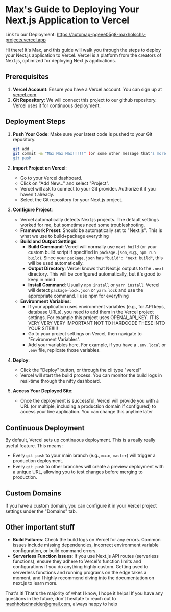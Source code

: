# Max's Guide to Deploying Your Next.js Application to Vercel

Link to our Deployment: https://automap-pqeee05g8-maxholschs-projects.vercel.app

Hi there! It's Max, and this guide will walk you through the steps to deploy your Next.js application to Vercel. Vercel is a platform from the creators of Next.js, optimized for deploying Next.js applications.

## Prerequisites

1.  **Vercel Account**: Ensure you have a Vercel account. You can sign up at [vercel.com](https://vercel.com).
2.  **Git Repository**: We will connect this project to our github repository. Vercel uses it for continuous deployment.

## Deployment Steps

1.  **Push Your Code**: Make sure your latest code is pushed to your Git repository.
    ```bash
    git add .
    git commit -m "Max Max Max!!!!!" (or some other message that's more professional)
    git push
    ```

2.  **Import Project on Vercel**:
    *   Go to your Vercel dashboard.
    *   Click on "Add New..." and select "Project".
    *   Vercel will ask to connect to your Git provider. Authorize it if you haven't already.
    *   Select the Git repository for your Next.js project.

3.  **Configure Project**:
    *   Vercel automatically detects Next.js projects. The default settings worked for me, but sometimes need some troubleshooting.
    *   **Framework Preset**: Should be automatically set to "Next.js". This is what we use to build+package everything
    *   **Build and Output Settings**:
        *   **Build Command**: Vercel will normally use `next build` (or your custom build script if specified in `package.json`, e.g., `npm run build`). Since your `package.json` has `"build": "next build"`, this will be used automatically.
        *   **Output Directory**: Vercel knows that Next.js outputs to the `.next` directory. This will be configured automatically, but it's good to keep in mind
        *   **Install Command**: Usually `npm install` or `yarn install`. Vercel will detect `package-lock.json` or `yarn.lock` and use the appropriate command. I use npm for everything
    *   **Environment Variables**:
        *   If your application uses environment variables (e.g., for API keys, database URLs), you need to add them in the Vercel project settings. For example this project uses OPENAI_API_KEY. IT IS VERY VERY VERY IMPORTANT NOT TO HARDCODE THESE INTO YOUR SITE!!!!!
        *   Go to your project settings on Vercel, then navigate to "Environment Variables".
        *   Add your variables here. For example, if you have a `.env.local` or `.env` file, replicate those variables.

4.  **Deploy**:
    *   Click the "Deploy" button, or through the cli type "vercel"
    *   Vercel will start the build process. You can monitor the build logs in real-time through the nifty dashboard.

5.  **Access Your Deployed Site**:
    *   Once the deployment is successful, Vercel will provide you with a URL (or multiple, including a production domain if configured) to access your live application. You can change this anytime later

## Continuous Deployment

By default, Vercel sets up continuous deployment. This is a really really useful feature. This means:
*   Every `git push` to your main branch (e.g., `main`, `master`) will trigger a production deployment.
*   Every `git push` to other branches will create a preview deployment with a unique URL, allowing you to test changes before merging to production.

## Custom Domains

If you have a custom domain, you can configure it in your Vercel project settings under the "Domains" tab.

## Other important stuff

*   **Build Failures**: Check the build logs on Vercel for any errors. Common issues include missing dependencies, incorrect environment variable configuration, or build command errors.
*   **Serverless Function Issues**: If you use Next.js API routes (serverless functions), ensure they adhere to Vercel's function limits and configurations if you do anything highly custom. Getting used to serverless functions and running programs on the edge takes a moment, and I highly recommend diving into the documentation on next.js to learn more.

That's it! That's the majority of what I know, I hope it helps! If you have any questions in the future, don't hesitate to reach out to maxhholschneider@gmail.com, always happy to help
